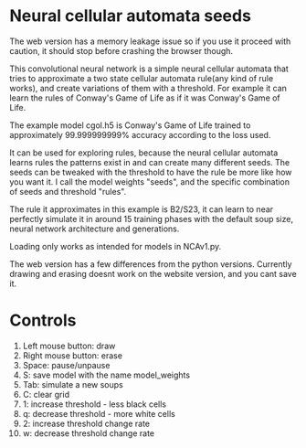 # Neural cellular automata seeds

The web version has a memory leakage issue so if you use it proceed with caution, it should stop before crashing the browser though.

This convolutional neural network is a simple neural cellular automata that tries to approximate a two state cellular automata rule(any kind of rule works), and create variations of them with a threshold. For example it can learn the rules of Conway's Game of Life as if it was Conway's Game of Life.

The example model cgol.h5 is Conway's Game of Life trained to approximately 99.999999999% accuracy according to the loss used.

It can be used for exploring rules, because the neural cellular automata learns rules the patterns exist in and can create many different seeds. The seeds can be tweaked with the threshold to have the rule be more like how you want it.
I call the model weights "seeds", and the specific combination of seeds and threshold "rules".

The rule it approximates in this example is B2/S23, it can learn to near perfectly simulate it in around 15 training phases with the default soup size, neural network architecture and generations.

Loading only works as intended for models in NCAv1.py.

The web version has a few differences from the python versions.
Currently drawing and erasing doesnt work on the website version, and you cant save it.


# Controls 
1. Left mouse button: draw
2. Right mouse button: erase
3. Space: pause/unpause
4. S: save model with the name model_weights
5. Tab: simulate a new soups
6. C: clear grid
7. 1: increase threshold - less black cells 
8. q: decrease threshold - more white cells
9. 2: increase threshold change rate
11. w: decrease threshold change rate
